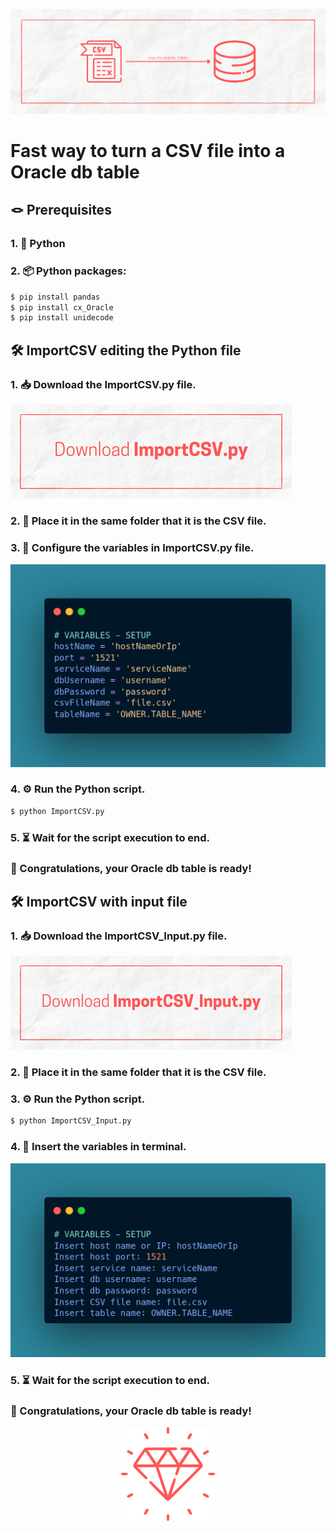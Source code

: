 ![alt text](./Assets/csv_to_oracle_table.png)

# Fast way to turn a CSV file into a Oracle db table

## 🪢 Prerequisites

### 1. 🐍 Python

### 2. 📦 Python packages:

~~~Bash
$ pip install pandas
$ pip install cx_Oracle
$ pip install unidecode
~~~

## 🛠️ ImportCSV editing the Python file

### 1. 📥 Download the ImportCSV.py file.

<a href="https://github.com/gabrielquenu/csv_to_oracle_table/releases/download/Release/ImportCSV.py"><img alt="ImportCSV.py Download" src="./Assets/ImportCSV_py.png"></a>

### 2. 📑 Place it in the same folder that it is the CSV file.

### 3. 📝 Configure the variables in ImportCSV.py file.

![Variables Setup](./Assets/variables_setup.png)

### 4. ⚙️ Run the Python script.

~~~Bash
$ python ImportCSV.py
~~~

### 5. ⏳ Wait for the script execution to end.

### 🎉 Congratulations, your Oracle db table is ready!

## 🛠️ ImportCSV with input file

### 1. 📥 Download the ImportCSV_Input.py file.

<a href="https://github.com/gabrielquenu/csv_to_oracle_table/releases/download/Release/ImportCSV_Input.py"><img alt="ImportCSV_Input.py Download" src="./Assets/ImportCSV_Input_py.png"></a>

### 2. 📑 Place it in the same folder that it is the CSV file.

### 3. ⚙️ Run the Python script.

~~~Bash
$ python ImportCSV_Input.py
~~~

### 4. 📝 Insert the variables in terminal.

![Variables Input](./Assets/variables_input.png)

### 5. ⏳ Wait for the script execution to end.

### 🎉 Congratulations, your Oracle db table is ready!

<p align="center">
  <img alt="End" src="./Assets/gem.png">
</p>  